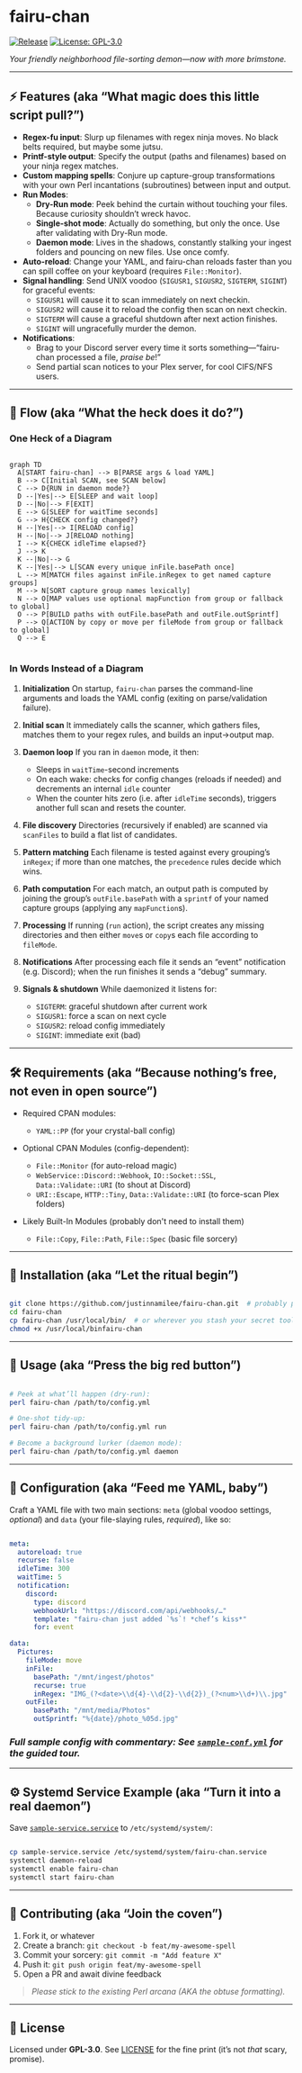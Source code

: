 # fairu-chan

[![Release](https://img.shields.io/github/v/release/justinnamilee/fairu-chan)](https://github.com/justinnamilee/fairu-chan/releases)
[![License: GPL-3.0](https://img.shields.io/badge/License-GPL--3.0-blue.svg)](LICENSE)

*Your friendly neighborhood file-sorting demon—now with more brimstone.*

---

## ⚡ Features (aka “What magic does this little script pull?”)

* **Regex-fu input**: Slurp up filenames with regex ninja moves. No black belts required, but maybe some jutsu.
* **Printf-style output**: Specify the output (paths and filenames) based on your ninja regex matches.
* **Custom mapping spells**: Conjure up capture-group transformations with your own Perl incantations (subroutines) between input and output.
* **Run Modes**:
  * **Dry-Run mode**: Peek behind the curtain without touching your files. Because curiosity shouldn’t wreck havoc.
  * **Single-shot mode**: Actually do something, but only the once. Use after validating with Dry-Run mode.
  * **Daemon mode**: Lives in the shadows, constantly stalking your ingest folders and pouncing on new files.  Use once comfy.
* **Auto-reload**: Change your YAML, and fairu-chan reloads faster than you can spill coffee on your keyboard (requires `File::Monitor`).
* **Signal handling**: Send UNIX voodoo (`SIGUSR1`, `SIGUSR2`, `SIGTERM`, `SIGINT`) for graceful events:
  * `SIGUSR1` will cause it to scan immediately on next checkin.
  * `SIGUSR2` will cause it to reload the config then scan on next checkin.
  * `SIGTERM` will cause a graceful shutdown after next action finishes.
  * `SIGINT` will ungracefully murder the demon.
* **Notifications**:
  * Brag to your Discord server every time it sorts something—“fairu-chan processed a file, *praise be*!”
  * Send partial scan notices to your Plex server, for cool CIFS/NFS users.

---

## 🔄 Flow (aka “What the heck does it do?”)

### One Heck of a Diagram

```mermaid

graph TD
  A[START fairu-chan] --> B[PARSE args & load YAML]
  B --> C[Initial SCAN, see SCAN below]
  C --> D{RUN in daemon mode?}
  D --|Yes|--> E[SLEEP and wait loop]
  D --|No|--> F[EXIT]
  E --> G[SLEEP for waitTime seconds]
  G --> H{CHECK config changed?}
  H --|Yes|--> I[RELOAD config]
  H --|No|--> J[RELOAD nothing]
  I --> K{CHECK idleTime elapsed?}
  J --> K
  K --|No|--> G
  K --|Yes|--> L[SCAN every unique inFile.basePath once]
  L --> M[MATCH files against inFile.inRegex to get named capture groups]
  M --> N[SORT capture group names lexically]
  N --> O[MAP values use optional mapFunction from group or fallback to global]
  O --> P[BUILD paths with outFile.basePath and outFile.outSprintf]
  P --> Q[ACTION by copy or move per fileMode from group or fallback to global]
  Q --> E


```

### In Words Instead of a Diagram

1. **Initialization**
   On startup, `fairu-chan` parses the command-line arguments and loads the YAML config (exiting on parse/validation failure).
2. **Initial scan**
   It immediately calls the scanner, which gathers files, matches them to your regex rules, and builds an input→output map.
3. **Daemon loop**
   If you ran in `daemon` mode, it then:

   * Sleeps in `waitTime`-second increments
   * On each wake: checks for config changes (reloads if needed) and decrements an internal `idle` counter
   * When the counter hits zero (i.e. after `idleTime` seconds), triggers another full scan and resets the counter.
4. **File discovery**
   Directories (recursively if enabled) are scanned via `scanFiles` to build a flat list of candidates.
5. **Pattern matching**
   Each filename is tested against every grouping’s `inRegex`; if more than one matches, the `precedence` rules decide which wins.
6. **Path computation**
   For each match, an output path is computed by joining the group’s `outFile.basePath` with a `sprintf` of your named capture groups (applying any `mapFunction`s).
7. **Processing**
   If running (`run` action), the script creates any missing directories and then either `move`s or `copy`s each file according to `fileMode`.
8. **Notifications**
   After processing each file it sends an “event” notification (e.g. Discord); when the run finishes it sends a “debug” summary.
9. **Signals & shutdown**
   While daemonized it listens for:

   * `SIGTERM`: graceful shutdown after current work
   * `SIGUSR1`: force a scan on next cycle
   * `SIGUSR2`: reload config immediately
   * `SIGINT`: immediate exit (bad)

---

## 🛠 Requirements (aka “Because nothing’s free, not even in open source”)

* Required CPAN modules:

  * `YAML::PP` (for your crystal-ball config)

* Optional CPAN Modules (config-dependent):

  * `File::Monitor` (for auto-reload magic)
  * `WebService::Discord::Webhook`, `IO::Socket::SSL`, `Data::Validate::URI` (to shout at Discord)
  * `URI::Escape`, `HTTP::Tiny`, `Data::Validate::URI` (to force-scan Plex folders)

* Likely Built-In Modules (probably don't need to install them)

  * `File::Copy`, `File::Path`, `File::Spec` (basic file sorcery)

---

## 🚀 Installation (aka “Let the ritual begin”)

```bash

git clone https://github.com/justinnamilee/fairu-chan.git  # probably pick the latest tagged version
cd fairu-chan
cp fairu-chan /usr/local/bin/  # or wherever you stash your secret tools
chmod +x /usr/local/binfairu-chan
```

---

## 🎩 Usage (aka “Press the big red button”)

```bash

# Peek at what’ll happen (dry-run):
perl fairu-chan /path/to/config.yml

# One-shot tidy-up:
perl fairu-chan /path/to/config.yml run

# Become a background lurker (daemon mode):
perl fairu-chan /path/to/config.yml daemon
```

---

## 📝 Configuration (aka “Feed me YAML, baby”)

Craft a YAML file with two main sections: `meta` (global voodoo settings, *optional*) and `data` (your file-slaying rules, *required*), like so:

```yaml

meta:
  autoreload: true
  recurse: false
  idleTime: 300
  waitTime: 5
  notification:
    discord:
      type: discord
      webhookUrl: "https://discord.com/api/webhooks/…"
      template: "fairu-chan just added `%s`! *chef’s kiss*"
      for: event

data:
  Pictures:
    fileMode: move
    inFile:
      basePath: "/mnt/ingest/photos"
      recurse: true
      inRegex: "IMG_(?<date>\\d{4}-\\d{2}-\\d{2})_(?<num>\\d+)\\.jpg"
    outFile:
      basePath: "/mnt/media/Photos"
      outSprintf: "%{date}/photo_%05d.jpg"
```

### *Full sample config with commentary: See [`sample-conf.yml`](sample-conf.yml) for the guided tour.*

---

## ⚙️ Systemd Service Example (aka “Turn it into a real daemon”)

Save [`sample-service.service`](sample-service.service) to `/etc/systemd/system/`:

```bash

cp sample-service.service /etc/systemd/system/fairu-chan.service
systemctl daemon-reload
systemctl enable fairu-chan
systemctl start fairu-chan
```

---

## 🤝 Contributing (aka “Join the coven”)

1. Fork it, or whatever
2. Create a branch: `git checkout -b feat/my-awesome-spell`
3. Commit your sorcery: `git commit -m "Add feature X"`
4. Push it: `git push origin feat/my-awesome-spell`
5. Open a PR and await divine feedback

> *Please stick to the existing Perl arcana (AKA the obtuse formatting).*

---

## 📜 License

Licensed under **GPL-3.0**. See [LICENSE](LICENSE) for the fine print (it’s not *that* scary, promise).
